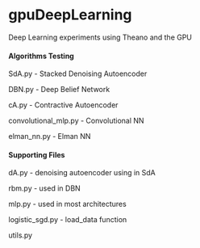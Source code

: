 # gpuDeepLearning
Deep Learning experiments using Theano and the GPU

#### Algorithms Testing
SdA.py - Stacked Denoising Autoencoder

DBN.py - Deep Belief Network

cA.py - Contractive Autoencoder

convolutional_mlp.py - Convolutional NN

elman_nn.py - Elman NN

#### Supporting Files
dA.py - denoising autoencoder using in SdA

rbm.py - used in DBN

mlp.py - used in most architectures

logistic_sgd.py - load_data function

utils.py
